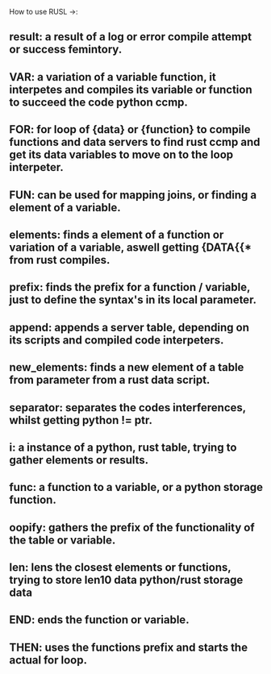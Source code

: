 How to use RUSL ->:

result: a result of a log or error compile attempt or success femintory.
------------------------------------------------------------------------
VAR: a variation of a variable function, it interpetes and compiles its variable or function to succeed the code python ccmp.
------------------------------------------------------------------------
FOR: for loop of {data} or {function} to compile functions and data servers to find rust ccmp and get its data variables to move on to the loop interpeter.
------------------------------------------------------------------------
FUN: can be used for mapping joins, or finding a element of a variable.
------------------------------------------------------------------------
elements: finds a element of a function or variation of a variable, aswell getting {DATA{{* from rust compiles.
------------------------------------------------------------------------
prefix: finds the prefix for a function / variable, just to define the syntax's in its local parameter.
------------------------------------------------------------------------
append: appends a server table, depending on its scripts and compiled code interpeters.
------------------------------------------------------------------------
new_elements: finds a new element of a table from parameter from a rust data script.
------------------------------------------------------------------------
separator: separates the codes interferences, whilst getting python != ptr.
------------------------------------------------------------------------
i: a instance of a python, rust table, trying to gather elements or results.
------------------------------------------------------------------------
func: a function to a variable, or a python storage function.
------------------------------------------------------------------------
oopify: gathers the prefix of the functionality of the table or variable.
------------------------------------------------------------------------
len: lens the closest elements or functions, trying to store len10 data python/rust storage data
------------------------------------------------------------------------
END: ends the function or variable.
------------------------------------------------------------------------
THEN: uses the functions prefix and starts the actual for loop.
------------------------------------------------------------------------
